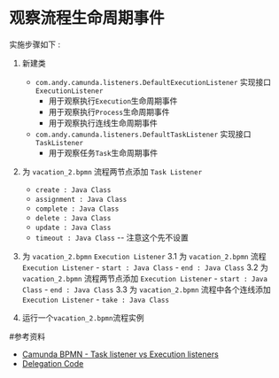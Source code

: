 # 观察流程生命周期事件

实施步骤如下 :
1. 新建类
    - `com.andy.camunda.listeners.DefaultExecutionListener` 实现接口 `ExecutionListener`
        - 用于观察执行`Execution`生命周期事件    
        - 用于观察执行`Process`生命周期事件
        - 用于观察执行连线生命周期事件
    - `com.andy.camunda.listeners.DefaultTaskListener` 实现接口 `TaskListener`
        - 用于观察任务`Task`生命周期事件
        
2. 为 `vacation_2.bpmn` 流程两节点添加 `Task Listener`
    - `create : Java Class`
    - `assignment : Java Class`
    - `complete : Java Class`
    - `delete : Java Class`
    - `update : Java Class`
    - `timeout : Java Class` -- 注意这个先不设置

3. 为 `vacation_2.bpmn` `Execution Listener`
    3.1 为 `vacation_2.bpmn` 流程 `Execution Listener`
        - `start : Java Class`
        - `end : Java Class`
    3.2 为 `vacation_2.bpmn` 流程两节点添加 `Execution Listener`
        - `start : Java Class`
        - `end : Java Class`
    3.3 为 `vacation_2.bpmn` 流程中各个连线添加 `Execution Listener`
        - `take : Java Class`
    
4. 运行一个`vacation_2.bpmn`流程实例


#参考资料
 - [Camunda BPMN - Task listener vs Execution listeners](https://stackoverflow.com/questions/29506960/camunda-bpmn-task-listener-vs-execution-listeners)
 - [Delegation Code](https://docs.camunda.org/manual/7.13/user-guide/process-engine/delegation-code/)